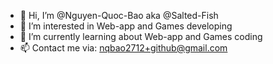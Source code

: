 - 👋 Hi, I’m @Nguyen-Quoc-Bao aka @Salted-Fish
- 👀 I’m interested in Web-app and Games developing
- 🌱 I’m currently learning about Web-app and Games coding
- 📫 Contact me via: nqbao2712+github@gmail.com

<!---
Nguyen-Quoc-Bao-Salted-Fish/Nguyen-Quoc-Bao-Salted-Fish is a ✨ special ✨ repository because its `README.md` (this file) appears on your GitHub profile.
You can click the Preview link to take a look at your changes.
--->
